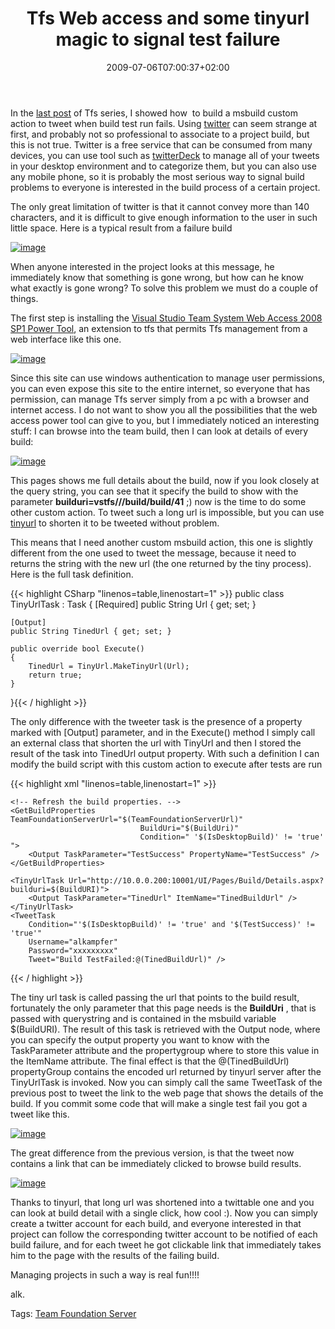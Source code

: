 ﻿---
title: "Tfs Web access and some tinyurl magic to signal test failure"
description: ""
date: 2009-07-06T07:00:37+02:00
draft: false
tags: [Tfs]
categories: [Tfs]
---
In the [last post](http://www.codewrecks.com/blog/index.php/2009/07/03/execute-custom-code-during-tfs-build/) of Tfs series, I showed how  to build a msbuild custom action to tweet when build test run fails. Using [twitter](http://twitter.com/) can seem strange at first, and probably not so professional to associate to a project build, but this is not true. Twitter is a free service that can be consumed from many devices, you can use tool such as [twitterDeck](http://tweetdeck.com/beta/) to manage all of your tweets in your desktop environment and to categorize them, but you can also use any mobile phone, so it is probably the most serious way to signal build problems to everyone is interested in the build process of a certain project.

The only great limitation of twitter is that it cannot convey more than 140 characters, and it is difficult to give enough information to the user in such little space. Here is a typical result from a failure build

[![image](https://www.codewrecks.com/blog/wp-content/uploads/2009/07/image-thumb9.png "image")](https://www.codewrecks.com/blog/wp-content/uploads/2009/07/image9.png)

When anyone interested in the project looks at this message, he immediately know that something is gone wrong, but how can he know what exactly is gone wrong? To solve this problem we must do a couple of things.

The first step is installing the [Visual Studio Team System Web Access 2008 SP1 Power Tool](http://www.microsoft.com/downloads/details.aspx?FamilyId=3ECD00BA-972B-4120-A8D5-3D38311893DE&amp;displaylang=en), an extension to tfs that permits Tfs management from a web interface like this one.

[![image](https://www.codewrecks.com/blog/wp-content/uploads/2009/07/image-thumb10.png "image")](https://www.codewrecks.com/blog/wp-content/uploads/2009/07/image10.png)

Since this site can use windows authentication to manage user permissions, you can even expose this site to the entire internet, so everyone that has permission, can manage Tfs server simply from a pc with a browser and internet access. I do not want to show you all the possibilities that the web access power tool can give to you, but I immediately noticed an interesting stuff: I can browse into the team build, then I can look at details of every build:

[![image](https://www.codewrecks.com/blog/wp-content/uploads/2009/07/image-thumb11.png "image")](https://www.codewrecks.com/blog/wp-content/uploads/2009/07/image11.png)

This pages shows me full details about the build, now if you look closely at the query string, you can see that it specify the build to show with the parameter  **builduri=vstfs///build/build/41** ;) now is the time to do some other custom action. To tweet such a long url is impossible, but you can use [tinyurl](http://tinyurl.com/) to shorten it to be tweeted without problem.

This means that I need another custom msbuild action, this one is slightly different from the one used to tweet the message, because it need to returns the string with the new url (the one returned by the tiny process). Here is the full task definition.

{{< highlight CSharp "linenos=table,linenostart=1" >}}
public class TinyUrlTask : Task
{
    [Required]
    public String Url { get; set; }

    [Output]
    public String TinedUrl { get; set; }

    public override bool Execute()
    {
        TinedUrl = TinyUrl.MakeTinyUrl(Url);
        return true;
    }
}{{< / highlight >}}

<!-- Code inserted with Steve Dunn's Windows Live Writer Code Formatter Plugin.  http://dunnhq.com -->

The only difference with the tweeter task is the presence of a property marked with [Output] parameter, and in the Execute() method I simply call an external class that shorten the url with TinyUrl and then I stored the result of the task into TinedUrl output property. With such a definition I can modify the build script with this custom action to execute after tests are run

{{< highlight xml "linenos=table,linenostart=1" >}}
<Target Name="AfterTest">

    <!-- Refresh the build properties. -->
    <GetBuildProperties TeamFoundationServerUrl="$(TeamFoundationServerUrl)"
                                 BuildUri="$(BuildUri)"
                                 Condition=" '$(IsDesktopBuild)' != 'true' ">
        <Output TaskParameter="TestSuccess" PropertyName="TestSuccess" />
    </GetBuildProperties>

    <TinyUrlTask Url="http://10.0.0.200:10001/UI/Pages/Build/Details.aspx?builduri=$(BuildURI)">
        <Output TaskParameter="TinedUrl" ItemName="TinedBuildUrl" />
    </TinyUrlTask>
    <TweetTask
        Condition="'$(IsDesktopBuild)' != 'true' and '$(TestSuccess)' != 'true'"
        Username="alkampfer"
        Password="xxxxxxxxx"
        Tweet="Build TestFailed:@(TinedBuildUrl)" />
</Target>{{< / highlight >}}

<!-- Code inserted with Steve Dunn's Windows Live Writer Code Formatter Plugin.  http://dunnhq.com -->

The tiny url task is called passing the url that points to the build result, fortunately the only parameter that this page needs is the  **BuildUri** , that is passed with querystring and is contained in the msbuild variable $(BuildURI). The result of this task is retrieved with the Output node, where you can specify the output property you want to know with the TaskParameter attribute and the propertygroup where to store this value in the ItemName attribute. The final effect is that the @(TinedBuildUrl) propertyGroup contains the encoded url returned by tinyurl server after the TinyUrlTask is invoked. Now you can simply call the same TweetTask of the previous post to tweet the link to the web page that shows the details of the build. If you commit some code that will make a single test fail you got a tweet like this.

[![image](https://www.codewrecks.com/blog/wp-content/uploads/2009/07/image-thumb12.png "image")](https://www.codewrecks.com/blog/wp-content/uploads/2009/07/image12.png)

The great difference from the previous version, is that the tweet now contains a link that can be immediately clicked to browse build results.

[![image](https://www.codewrecks.com/blog/wp-content/uploads/2009/07/image-thumb13.png "image")](https://www.codewrecks.com/blog/wp-content/uploads/2009/07/image13.png)

Thanks to tinyurl, that long url was shortened into a twittable one and you can look at build detail with a single click, how cool :). Now you can simply create a twitter account for each build, and everyone interested in that project can follow the corresponding twitter account to be notified of each build failure, and for each tweet he got clickable link that immediately takes him to the page with the results of the failing build.

Managing projects in such a way is real fun!!!!

alk.

Tags: [Team Foundation Server](http://technorati.com/tag/Team%20Foundation%20Server)
